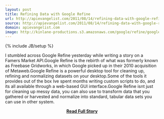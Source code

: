 ```yaml
---
layout: post
title: Refining Data with Google Refine
url: http://apievangelist.com/2011/08/14/refining-data-with-google-refine/
source: http://apievangelist.com/2011/08/14/refining-data-with-google-refine/
domain: apievangelist.com
image: http://kinlane-productions.s3.amazonaws.com/google/refine/google-refine.jpg
---
```

{% include JB/setup %}<p>I stumbled across Google Refine yesterday while writing a story on a Famers Market API.Google Refine is the rebirth of what was formerly known as Freebase Gridworks, in which Google picked up in their 2010 acquisition of Metaweb.Google Refine is a powerful desktop tool for cleaning up, refining and normalizing datasets on your desktop.Some of the tools it provides out of the box Ive spent months writing custom scripts to do, and its all available through a web-based GUI interface.Google Refine isnt just for cleaning up messy data, you can also use to transform data that you gathered or harvested and normalize into standard, tabular data sets you can use in other system.</p>
<center><p><a href="http://apievangelist.com/2011/08/14/refining-data-with-google-refine/" style='padding:25px; font-sze:18px; font-weight: bold;'>Read Full Story</a></p></center>
